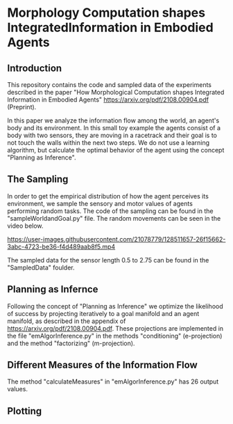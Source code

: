 # Morphology Computation shapes IntegratedInformation in Embodied Agents
## Introduction
This repository contains the code and sampled data of the experiments described in the paper "How Morphological Computation shapes Integrated Information in Embodied Agents" https://arxiv.org/pdf/2108.00904.pdf (Preprint). 

In this paper we analyze the information flow among the world, an agent's body and its environment. In this small toy example the agents consist of a body with two sensors, they are moving in a racetrack and their goal is to not touch the walls within the next two steps. We do not use a learning algorithm, but calculate the optimal behavior of the agent using the concept "Planning as Inference".  

## The Sampling

In order to get the empirical distribution of how the agent perceives its environment, we sample the sensory and motor values of agents performing random tasks. The code of the sampling can be found in the "sampleWorldandGoal.py" file. The random movements can be seen in the video below.  

https://user-images.githubusercontent.com/21078779/128511657-26f15662-3abc-4723-be36-f4d489aab8f5.mp4

The sampled data for the sensor length 0.5 to 2.75 can be found in the "SampledData" foulder. 

## Planning as Infernce

Following the concept of "Planning as Inference" we optimize the likelihood of success by projecting iteratively to a goal manifold and an agent manifold, as described in the appendix of https://arxiv.org/pdf/2108.00904.pdf. These projections are implemented in the file "emAlgorInference.py" in the methods 
"conditioning" (e-projection) and the method "factorizing" (m-projection).

## Different Measures of the Information Flow

The method "calculateMeasures" in "emAlgorInference.py" has 26 output values. 

## Plotting


